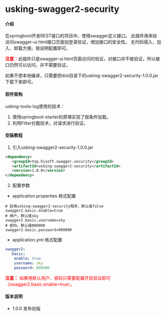 # usking-swagger2-security

#### 介绍
在springboot开发REST接口的项目中，使用swagger定义接口。
此插件用来给访问swagger-ui.html接口页面加登录验证，增加接口的安全性。
无代码侵入，加入、卸载方便。按说明配置即可。

<font color=#FF0000 >__注意：__</font>此插件只是swagger-ui.html页面访问的验证，对接口并不做验证，所以接口仍然可以访问，并不需要验证。

如果不想本地编译，只需要把dist目录下的usking-swagger2-security-1.0.0.jar下载下来即可。

#### 软件架构
usking-tools-log使用的技术：

1. 使用springboot-starter的原理实现了按条件加载。
2. 利用Filter拦截技术，对请求进行验证。

#### 安装教程

1. 引入usking-swagger2-security-1.0.0.jar
```xml
<dependency>
   <groupId>top.hisoft.swagger.security</groupId>
   <artifactId>usking-swagger2-security</artifactId>
   <version>1.0.0</version>
</dependency>
```
2. 配置参数
* application.properties 格式配置
```properties
# 启用usking-swagger2-security程序，默认值false
swagger2.basic.enable=true
# 用户，默认值sky
swagger2.basic.username=sky
# 密码，默认值000000
swagger2.basic.password=000000
```

* application.yml 格式配置
```yaml
swagger2:
   basic:
    enable: true
    username: sky
    password: 000000
```
<font color=#FF0000 >__注意：__ 如果用默认用户、密码只需要配置开启验证即可（swagger2.basic.enable=true）。</font>

#### 版本说明
* 1.0.0 发布初版